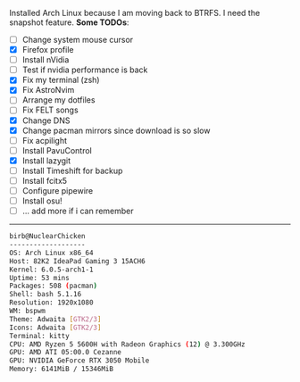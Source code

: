 Installed Arch Linux because I am moving back to BTRFS. I need the snapshot feature.
**Some TODOs**:
- [ ] Change system mouse cursor
- [x] Firefox profile
- [ ] Install nVidia 
- [ ] Test if nvidia performance is back
- [x] Fix my terminal (zsh)
- [x] Fix AstroNvim
- [ ] Arrange my dotfiles
- [ ] Fix FELT songs
- [x] Change DNS
- [x] Change pacman mirrors since download is so slow
- [ ] Fix acpilight
- [ ] Install PavuControl
- [x] Install lazygit
- [ ] Install Timeshift for backup
- [ ] Install fcitx5
- [ ] Configure pipewire
- [ ] Install osu!
- [ ] ... add more if i can remember

---
```sh
birb@NuclearChicken 
------------------- 
OS: Arch Linux x86_64 
Host: 82K2 IdeaPad Gaming 3 15ACH6 
Kernel: 6.0.5-arch1-1 
Uptime: 53 mins 
Packages: 508 (pacman) 
Shell: bash 5.1.16 
Resolution: 1920x1080 
WM: bspwm 
Theme: Adwaita [GTK2/3] 
Icons: Adwaita [GTK2/3] 
Terminal: kitty 
CPU: AMD Ryzen 5 5600H with Radeon Graphics (12) @ 3.300GHz 
GPU: AMD ATI 05:00.0 Cezanne 
GPU: NVIDIA GeForce RTX 3050 Mobile 
Memory: 6141MiB / 15346MiB 
```